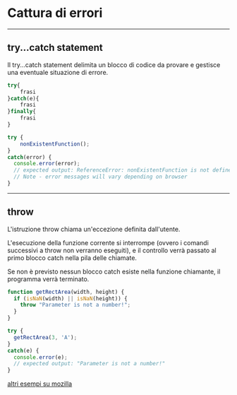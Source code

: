 # Cattura di errori


---
## try...catch statement

Il try...catch statement delimita un blocco di codice da provare e gestisce una eventuale situazione di errore.




```javascript
try{
    frasi
}catch(e){
    frasi
}finally{
    frasi
}
```


```javascript
try {
    nonExistentFunction();
}
catch(error) {
  console.error(error);
  // expected output: ReferenceError: nonExistentFunction is not defined
  // Note - error messages will vary depending on browser
}
```

---
## throw

L'istruzione throw chiama un'eccezione definita dall'utente. 

L'esecuzione della funzione corrente si interrompe (ovvero i comandi successivi a throw non verranno eseguiti), e il controllo verrà passato al primo blocco catch nella pila delle chiamate. 

Se non è previsto nessun blocco catch esiste nella funzione chiamante, il programma verrà terminato.



```javascript
function getRectArea(width, height) {
  if (isNaN(width) || isNaN(height)) {
    throw "Parameter is not a number!";
  }
}

try {
  getRectArea(3, 'A');
}
catch(e) {
  console.error(e);
  // expected output: "Parameter is not a number!"
}
```

[altri esempi su mozilla](https://developer.mozilla.org/it/docs/Web/JavaScript/Reference/Statements/throw)